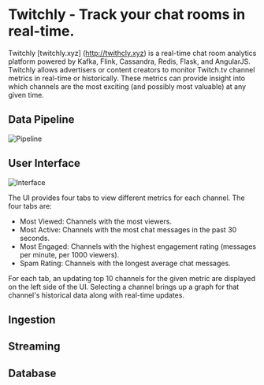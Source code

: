 # Twitchly - Track your chat rooms in real-time.

Twitchly [twitchly.xyz] (http://twithcly.xyz) is a real-time chat room analytics platform powered by Kafka, Flink, Cassandra, Redis, Flask, and AngularJS. Twitchly allows advertisers or content creators to monitor Twitch.tv channel metrics in real-time or historically. These metrics can provide insight into which channels are the most exciting (and possibly most valuable) at any given time.

## Data Pipeline

![Pipeline](http://i.imgur.com/kAYcbO2.png)

## User Interface

![Interface](http://i.imgur.com/rg8HhhR.png)

The UI provides four tabs to view different metrics for each channel. The four tabs are:
 - Most Viewed: Channels with the most viewers.
 - Most Active: Channels with the most chat messages in the past 30 seconds.
 - Most Engaged: Channels with the highest engagement rating (messages per minute, per 1000 viewers).
 - Spam Rating: Channels with the longest average chat messages.

 For each tab, an updating top 10 channels for the given metric are displayed on the left side of the UI. Selecting a channel brings up a graph for that channel's historical data along with real-time updates.

## Ingestion

## Streaming

## Database

